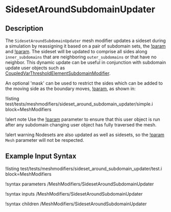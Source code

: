 # SidesetAroundSubdomainUpdater

## Description

The `SidesetAroundSubdomainUpdater` mesh modifier updates a sideset during a simulation by reassigning it based on a pair of subdomain sets, the [!param](/MeshModifiers/SidesetAroundSubdomainUpdater/inner_subdomains) and [!param](/MeshModifiers/SidesetAroundSubdomainUpdater/outer_subdomains). The sideset will be updated to comprise all sides along `inner_subdomains` that are neighboring `outer_subdomains` or that have no neighbor. This dynamic update can be useful in conjunction with subdomain update user objects such as [CoupledVarThresholdElementSubdomainModifier](CoupledVarThresholdElementSubdomainModifier.md).  

 An optional 'mask' can be used to restrict the sides which can be added to the moving side as the boundary moves, [!param](/MeshModifiers/SidesetAroundSubdomainUpdater/mask_side), as shown in:

!listing test/tests/meshmodifiers/sideset_around_subdomain_updater/simple.i block=MeshModifiers

!alert note
Use the [!param](/MeshModifiers/SidesetAroundSubdomainUpdater/execution_order_group) parameter to ensure that this user object is run after any subdomain changing user object has fully traversed the mesh.

!alert warning
Nodesets are also updated as well as sidesets, so the [!param](/Mesh/FileMesh/construct_node_list_from_side_list) `Mesh` parameter will not be respected.


## Example Input Syntax

!listing test/tests/meshmodifiers/sideset_around_subdomain_updater/test.i block=MeshModifiers

!syntax parameters /MeshModifiers/SidesetAroundSubdomainUpdater

!syntax inputs /MeshModifiers/SidesetAroundSubdomainUpdater

!syntax children /MeshModifiers/SidesetAroundSubdomainUpdater
